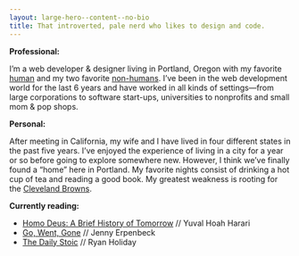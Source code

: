 ```yaml
---
layout: large-hero--content--no-bio
title: That introverted, pale nerd who likes to design and code.
---
```


<p class="margin-top-none">
  <strong>
    Professional:
  </strong>
</p>
<p class="margin-top-none">
  I’m a web developer &amp; designer living in Portland, Oregon with my favorite <a href="https://www.sparks-of-art.com">human</a> and my two favorite <a href="https://www.instagram.com/p/wm-FsonqsK/?taken-by=jacobrokaw">non-humans</a>. I’ve been in the web development world for the last 6 years and have worked in all kinds of settings—from large corporations to software start-ups, universities to nonprofits and small mom & pop shops.
</p>
<p>
  <strong>
    Personal:
  </strong>
</p>
<p class="margin-top-none">
   After meeting in California, my wife and I have lived in four different states in the past five years. I’ve enjoyed the experience of living in a city for a year or so before going to explore somewhere new. However, I think we’ve finally found a “home” here in Portland. My favorite nights consist of drinking a hot cup of tea and reading a good book. My greatest weakness is rooting for the <a href="/did-the-browns-win">Cleveland Browns</a>.
</p>
<p>
  <strong>
    Currently reading:
  </strong>
</p>
<ul class="margin-top-none">
  <li><a href="https://bit.ly/2pUtvbs" target="_blank" md_>Homo Deus: A Brief History of Tomorrow</a> // Yuval Hoah Harari</li>
  <li><a href="https://amzn.to/2MshLVX" target="_blank" md_>Go, Went, Gone</a> // Jenny Erpenbeck</li>
  <li><a href="https://amzn.to/2voOC7s" target="_blank" md_>The Daily Stoic</a> // Ryan Holiday</li>
</ul>
